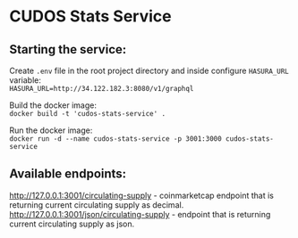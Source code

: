 # CUDOS Stats Service

## Starting the service:

Create ```.env``` file in the root project directory and inside configure ```HASURA_URL``` variable:\
```HASURA_URL=http://34.122.182.3:8080/v1/graphql```

Build the docker image:\
```docker build -t 'cudos-stats-service' .```

Run the docker image:\
```docker run -d --name cudos-stats-service -p 3001:3000 cudos-stats-service```

## Available endpoints:
http://127.0.0.1:3001/circulating-supply - coinmarketcap endpoint that is returning current circulating supply as decimal.\
http://127.0.0.1:3001/json/circulating-supply - endpoint that is returning current circulating supply as json.